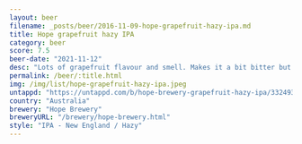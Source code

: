 ```yaml
---
layout: beer
filename: _posts/beer/2016-11-09-hope-grapefruit-hazy-ipa.md
title: Hope grapefruit hazy IPA
category: beer
score: 7.5
beer-date: "2021-11-12"
desc: "Lots of grapefruit flavour and smell. Makes it a bit bitter but still a good IPA"
permalink: /beer/:title.html
img: /img/list/hope-grapefruit-hazy-ipa.jpeg
untappd: "https://untappd.com/b/hope-brewery-grapefruit-hazy-ipa/3324932"
country: "Australia"
brewery: "Hope Brewery"
breweryURL: "/brewery/hope-brewery.html"
style: "IPA - New England / Hazy"
---
```

